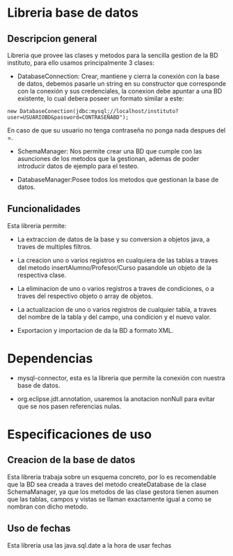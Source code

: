# Libreria base de datos

## Descripcion general

Libreria que provee las clases y metodos para la sencilla gestion de la BD instituto, para ello usamos principalmente 3 clases:

- DatabaseConnection: Crear, mantiene y cierra la conexión con la base de datos, debemos pasarle un string en su constructor que corresponde con la conexión y sus credenciales, la conexion debe apuntar a una BD existente, lo cual debera poseer un formato similar a este:
```
new DatabaseConection(jdbc:mysql://localhost/instituto?user=USUARIOBD&password=CONTRASEÑABD");
```
En caso de que su usuario no tenga contraseña no ponga nada despues del =.

- SchemaManager: Nos permite crear una BD que cumple con las asunciones de los metodos que la gestionan, ademas de poder introducir datos de ejemplo para el testeo.

- DatabaseManager:Posee todos los metodos que gestionan la base de datos.

## Funcionalidades
Esta libreria permite:

- La extraccion de datos de la base y su conversion a objetos java, a traves de multiples filtros.

- La creacion uno o varios registros en cualquiera de las tablas a traves del metodo insertAlumno/Profesor/Curso pasandole un objeto de la respectiva clase.

- La eliminacion de uno o varios registros a traves de condiciones, o a traves del respectivo objeto o array de objetos.

- La actualizacion de uno o varios registros de cualquier tabla, a traves del nombre de la tabla y del campo, una condicion y el nuevo valor.

- Exportacion y importacion de da la BD a formato XML.

# Dependencias
- mysql-connector, esta es la libreria que permite la conexión con nuestra base de datos.

- org.eclipse.jdt.annotation, usaremos la anotacion nonNull para evitar que se nos pasen referencias nulas.

# Especificaciones de uso

## Creacion de la base de datos
Esta libreria trabaja sobre un esquema concreto, por lo es recomendable que la BD sea creada a traves del metodo createDatabase de la clase SchemaManager, ya que los metodos de las clase gestora 
tienen asumen que las tablas, campos y vistas se llaman exactamente igual a como se nombran con dicho metodo.

## Uso de fechas
Esta libreria usa las java.sql.date a la hora de usar fechas
